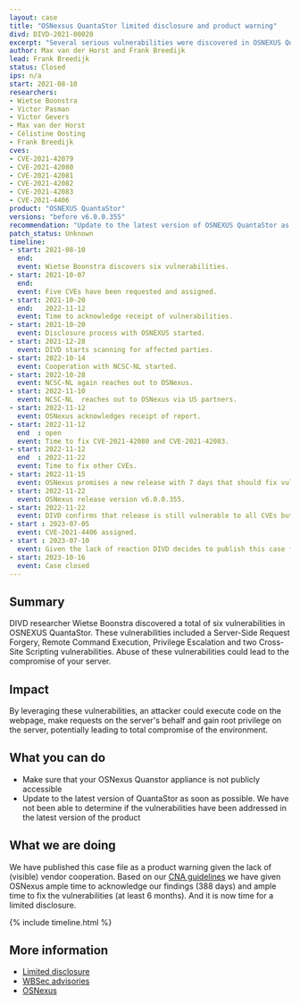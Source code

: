 ```yaml
---
layout: case
title: "OSNexsus QuantaStor limited disclosure and product warning"
divd: DIVD-2021-00020
excerpt: "Several serious vulnerabilities were discovered in OSNEXUS QuantaStor. We had difficulties working with the vendor and are now disclosing vulnerabilities and issuing a product warning."
author: Max van der Horst and Frank Breedijk
lead: Frank Breedijk
status: Closed
ips: n/a
start: 2021-08-10
researchers:
- Wietse Boonstra
- Victor Pasman
- Victor Gevers
- Max van der Horst
- Célistine Oosting
- Frank Breedijk
cves:
- CVE-2021-42079
- CVE-2021-42080
- CVE-2021-42081
- CVE-2021-42082
- CVE-2021-42083
- CVE-2021-4406
product: "OSNEXUS QuantaStor"
versions: "before v6.0.0.355"
recommendation: "Update to the latest version of OSNEXUS QuantaStor as soon as possible."
patch_status: Unknown
timeline:
- start: 2021-08-10
  end:
  event: Wietse Boonstra discovers six vulnerabilities.
- start: 2021-10-07
  end:
  event: Five CVEs have been requested and assigned.
- start: 2021-10-20
  end:   2022-11-12
  event: Time to acknowledge receipt of vulnerabilities.
- start: 2021-10-20
  event: Disclosure process with OSNEXUS started.
- start: 2021-12-28
  event: DIVD starts scanning for affected parties.
- start: 2022-10-14
  event: Cooperation with NCSC-NL started.
- start: 2022-10-28
  event: NCSC-NL again reaches out to OSNexus.
- start: 2022-11-10
  event: NCSC-NL  reaches out to OSNexus via US partners.
- start: 2022-11-12
  event: OSNexus acknowledges receipt of report.
- start: 2022-11-12
  end  : open
  event: Time to fix CVE-2021-42080 and CVE-2021-42083.
- start: 2022-11-12
  end  : 2022-11-22
  event: Time to fix other CVEs.
- start: 2022-11-15
  event: OSNexus promises a new release with 7 days that should fix vulnberabilities.
- start: 2022-11-22
  event: OSNexus release version v6.0.0.355.
- start: 2022-11-22 
  event: DIVD confirms that release is still vulnerable to all CVEs but XSS cves CVE-2021-42080 and CVE-2021-42083.
- start : 2023-07-05
  event: CVE-2021-4406 assigned.
- start : 2023-07-10
  event: Given the lack of reaction DIVD decides to publish this case file en discloses limited vulnerability details.
- start: 2023-10-16
  event: Case closed
---
```


## Summary

DIVD researcher Wietse Boonstra discovered a total of six vulnerabilities in OSNEXUS QuantaStor. These vulnerabilities included a Server-Side Request Forgery, Remote Command Execution, Privilege Escalation and two Cross-Site Scripting vulnerabilities. Abuse of these vulnerabilities could lead to the compromise of your server.

## Impact

By leveraging these vulnerabilities, an attacker could execute code on the webpage, make requests on the server's behalf and gain root privilege on the server, potentially leading to total compromise of the environment.

## What you can do

- Make sure that your OSNexus Quanstor appliance is not publicly accessible
- Update to the latest version of QuantaStor as soon as possible. We have not been able to determine if the vulnerabilities have been addressed in the latest version of the product

## What we are doing
We have published this case file as a product warning given the lack of (visible) vendor cooperation.
Based on our [CNA guidelines](/cna) we have given OSNexus ample time to acknowledge our findings (388 days) and ample time to fix the vulnerabilities (at least 6 months). And it is now time for a limited disclosure. 


{% include timeline.html %}

## More information
* [Limited disclosure](https://csirt.divd.nl/2023/07/10/Limited-disclosure-OSNexus-vulnerabilities/)
* [WBSec advisories](https://wbsec.nl/writeups/osnexus/)
* [OSNexus](https://www.osnexus.com)

